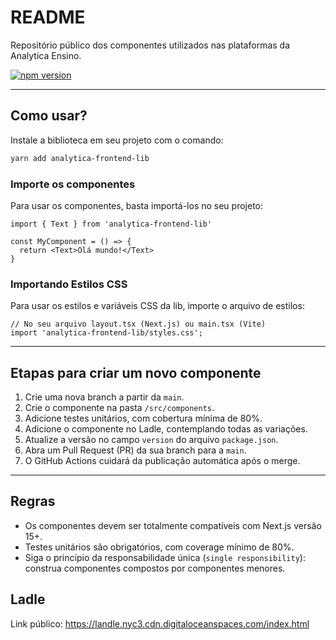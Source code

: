 # README

Repositório público dos componentes utilizados nas plataformas da Analytica Ensino.

[![npm version](https://img.shields.io/npm/v/analytica-frontend-lib)](https://www.npmjs.com/package/analytica-frontend-lib)

---

## Como usar?

Instale a biblioteca em seu projeto com o comando:

```bash
yarn add analytica-frontend-lib
```

### Importe os componentes

Para usar os componentes, basta importá-los no seu projeto:

```tsx
import { Text } from 'analytica-frontend-lib'

const MyComponent = () => {
  return <Text>Olá mundo!</Text>
}
```

### Importando Estilos CSS

Para usar os estilos e variáveis CSS da lib, importe o arquivo de estilos:

```tsx
// No seu arquivo layout.tsx (Next.js) ou main.tsx (Vite)
import 'analytica-frontend-lib/styles.css';
```

---

## Etapas para criar um novo componente

1. Crie uma nova branch a partir da `main`.
2. Crie o componente na pasta `/src/components`.
3. Adicione testes unitários, com cobertura mínima de 80%.
4. Adicione o componente no Ladle, contemplando todas as variações.
5. Atualize a versão no campo `version` do arquivo `package.json`.
6. Abra um Pull Request (PR) da sua branch para a `main`.
7. O GitHub Actions cuidará da publicação automática após o merge.

---

## Regras

- Os componentes devem ser totalmente compatíveis com Next.js versão 15+.
- Testes unitários são obrigatórios, com coverage mínimo de 80%.
- Siga o princípio da responsabilidade única (`single responsibility`): construa componentes compostos por componentes menores.

## Ladle

Link público:
https://landle.nyc3.cdn.digitaloceanspaces.com/index.html
